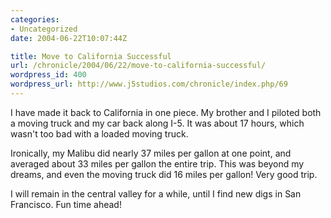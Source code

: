 ```yaml
--- 
categories:
- Uncategorized
date: 2004-06-22T10:07:44Z

title: Move to California Successful
url: /chronicle/2004/06/22/move-to-california-successful/
wordpress_id: 400
wordpress_url: http://www.j5studios.com/chronicle/index.php/69
---
```


I have made it back to California in one piece.  My brother and I piloted both a moving truck and my car back along I-5.  It was about 17 hours, which wasn't too bad with a loaded moving truck.


Ironically, my Malibu did nearly 37 miles per gallon at one point, and averaged about 33 miles per gallon the entire trip.  This was beyond my dreams, and even the moving truck did 16 miles per gallon!  Very good trip.


I will remain in the central valley for a while, until I find new digs in San Francisco. Fun time ahead!

